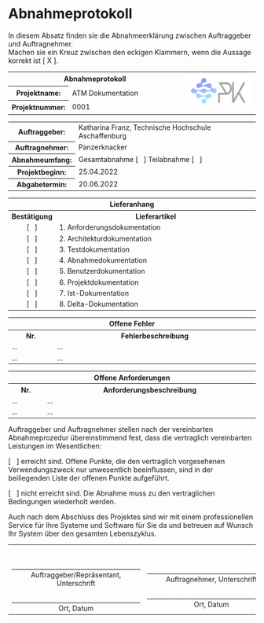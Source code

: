 <!-- markdownlint-disable MD033 -->
# Abnahmeprotokoll

In diesem Absatz finden sie die Abnahmeerklärung zwischen Auftraggeber und Auftragnehmer.<br>
Machen sie ein Kreuz zwischen den eckigen Klammern, wenn die Aussage korrekt ist [ X ].

<table >
      <tr >
         <th  Colspan="2" style="width:10%; text-align:center" > Abnahmeprotokoll </th>
         <th  rowspan="3" style="width:30%; text-align:center" ><img src="images/Panzerknacker_logo.png"> </th>
      </tr>
      <tr >
         <th style="width:10%"> Projektname: </th>
         <td> ATM Dokumentation </td>
      </tr>
      <tr>
         <th> Projektnummer: </th>
         <td> 0001 </td>
      </tr>
</table>

<table >
      <tr >
         <th style="width:10%;"> Auftraggeber: </th>
         <td> Katharina Franz, Technische Hochschule Aschaffenburg </td>
      </tr>
      <tr >
         <th> Auftragnehmer: </th>
         <td> Panzerknacker</td>
      </tr>
      <tr>
        <th> Abnahmeumfang: </th>
        <td> Gesamtabnahme [ &nbsp; ] Teilabnahme [ &nbsp; ] </td>
      </tr>
      <tr>
        <th> Projektbeginn: </th>
        <td> 25.04.2022 </td>
      </tr>
      <tr>
        <th> Abgabetermin: </th>
        <td> 20.06.2022 </td>
      </tr>
</table>

<table style="width:100%">
      <tr  >
         <th  Colspan="2" style="width:10%"> Lieferanhang </th>
      </tr>
      <tr >
         <th > Bestätigung </th>
         <th > Lieferartikel </th>
      </tr>
      <tr>
         <td style="width:10%; text-align:center"> [ &nbsp; ]</td>
         <td> 1. Anforderungsdokumentation </td>
      </tr>
      <tr>
         <td style="width:10%; text-align:center"> [ &nbsp; ] </td>
         <td> 2. Architekturdokumentation </td>
      </tr>
       <tr>
         <td style="width:10%; text-align:center"> [ &nbsp; ]</td>
         <td> 3. Testdokumentation </td>
      </tr>
      <tr>
         <td style="width:10%; text-align:center"> [ &nbsp; ] </td>
         <td> 4. Abnahmedokumentation </td>
      </tr>
      <tr>
         <td style="width:10%; text-align:center"> [ &nbsp; ]</td>
         <td> 5. Benutzerdokumentation </td>
      </tr>
      <tr>
         <td style="width:10%; text-align:center"> [ &nbsp; ] </td>
         <td> 6. Projektdokumentation </td>
      </tr>
      <tr>
         <td style="width:10%; text-align:center"> [ &nbsp; ]</td>
         <td> 7. Ist-Dokumentation </td>
      </tr>
      <tr>
         <td style="width:10%; text-align:center"> [ &nbsp; ] </td>
         <td> 8. Delta-Dokumentation </td>
      </tr>

</table>

<table style="width:100%">
      <tr  >
         <th  Colspan="2" style="width:10%"> Offene Fehler </th>
      </tr>
      <tr >
         <th > Nr. </th>
         <th > Fehlerbeschreibung </th>
      </tr>
      <tr>
         <td > ... </td>
         <td> ... </td>
      </tr>
      <tr>
         <td> ... </td>
         <td> ... </td>
      </tr>
</table>

<table style="width:100%">
      <tr >
         <th  Colspan="2" style="width:10%"> Offene Anforderungen </th>
      </tr>
      <tr>
         <th> Nr. </th>
         <th> Anforderungsbeschreibung </th>
      </tr>
      <tr>
         <td> ... </td>
         <td> ... </td>
      </tr>
      <tr>
         <td> ... </td>
         <td> ... </td>
      </tr>
</table>

Auftraggeber und Auftragnehmer stellen nach der vereinbarten Abnahmeprozedur übereinstimmend fest, dass die vertraglich vereinbarten Leistungen im Wesentlichen:

[ &nbsp; ] erreicht sind. Offene Punkte, die den vertraglich vorgesehenen Verwendungszweck nur unwesentlich beeinflussen, sind in der beiliegenden Liste der offenen Punkte aufgeführt.

[ &nbsp; ] nicht erreicht sind. Die Abnahme muss zu den vertraglichen Bedingungen wiederholt werden.

Auch nach dem Abschluss des Projektes sind wir mit einem professionellen Service für Ihre Systeme und Software für Sie da und betreuen auf Wunsch Ihr System über den gesamten Lebenszyklus.

<table>
      <tr>
         <td style="width:10%; text-align:center">
         <br>
         <br>_________________________________________
         <br>
         Auftraggeber/Repräsentant, Unterschrift
         <br>
         <br>_________________________________________
         <br>
         Ort, Datum
         </td>
         <td style="width:10%; text-align:center">
         <br>
         <br>_________________________________________
         <br>
         Auftragnehmer, Unterschrift
         <br>
         <br>_________________________________________
         <br>
         Ort, Datum
         </td>
      </tr>
</table>

<br>
